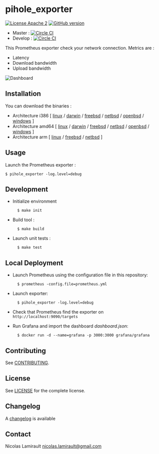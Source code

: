 # pihole_exporter

[![License Apache 2][badge-license]](LICENSE)
[![GitHub version](https://badge.fury.io/gh/nlamirault%2Fpihole_exporter.svg)](https://badge.fury.io/gh/nlamirault%2Fpihole_exporter)

* Master : [![Circle CI](https://circleci.com/gh/nlamirault/pihole_exporter/tree/master.svg?style=svg)](https://circleci.com/gh/nlamirault/pihole_exporter/tree/master)
* Develop : [![Circle CI](https://circleci.com/gh/nlamirault/pihole_exporter/tree/develop.svg?style=svg)](https://circleci.com/gh/nlamirault/pihole_exporter/tree/develop)

This Prometheus exporter check your network connection. Metrics are :
* Latency
* Download bandwidth
* Upload bandwidth

![Dashboard](phile-0.1.0.png)


## Installation

You can download the binaries :

* Architecture i386 [ [linux](https://bintray.com/artifact/download/nlamirault/oss/pihole_exporter-0.1.0_linux_386) / [darwin](https://bintray.com/artifact/download/nlamirault/oss/pihole_exporter-0.1.0_darwin_386) / [freebsd](https://bintray.com/artifact/download/nlamirault/oss/pihole_exporter-0.1.0_freebsd_386) / [netbsd](https://bintray.com/artifact/download/nlamirault/oss/pihole_exporter-0.1.0_netbsd_386) / [openbsd](https://bintray.com/artifact/download/nlamirault/oss/pihole_exporter-0.1.0_openbsd_386) / [windows](https://bintray.com/artifact/download/nlamirault/oss/pihole_exporter-0.1.0_windows_386.exe) ]
* Architecture amd64 [ [linux](https://bintray.com/artifact/download/nlamirault/oss/pihole_exporter-0.1.0_linux_amd64) / [darwin](https://bintray.com/artifact/download/nlamirault/oss/pihole_exporter-0.1.0_darwin_amd64) / [freebsd](https://bintray.com/artifact/download/nlamirault/oss/pihole_exporter-0.1.0_freebsd_amd64) / [netbsd](https://bintray.com/artifact/download/nlamirault/oss/pihole_exporter-0.1.0_netbsd_amd64) / [openbsd](https://bintray.com/artifact/download/nlamirault/oss/pihole_exporter-0.1.0_openbsd_amd64) / [windows](https://bintray.com/artifact/download/nlamirault/oss/pihole_exporter-0.1.0_windows_amd64.exe) ]
* Architecture arm [ [linux](https://bintray.com/artifact/download/nlamirault/oss/pihole_exporter-0.1.0_linux_arm) / [freebsd](https://bintray.com/artifact/download/nlamirault/oss/pihole_exporter-0.1.0_freebsd_arm) / [netbsd](https://bintray.com/artifact/download/nlamirault/oss/pihole_exporter-0.1.0_netbsd_arm) ]


## Usage

Launch the Prometheus exporter :

    $ pihole_exporter -log.level=debug


## Development

* Initialize environment

        $ make init

* Build tool :

        $ make build

* Launch unit tests :

        $ make test


## Local Deployment

* Launch Prometheus using the configuration file in this repository:

        $ prometheus -config.file=prometheus.yml

* Launch exporter:

        $ pihole_exporter -log.level=debug

* Check that Prometheus find the exporter on `http://localhost:9090/targets`

* Run Grafana and import the dashboard *dashboard.json*:

        $ docker run -d --name=grafana -p 3000:3000 grafana/grafana


## Contributing

See [CONTRIBUTING](CONTRIBUTING.md).


## License

See [LICENSE](LICENSE) for the complete license.


## Changelog

A [changelog](ChangeLog.md) is available


## Contact

Nicolas Lamirault <nicolas.lamirault@gmail.com>

[badge-license]: https://img.shields.io/badge/license-Apache2-green.svg?style=flat
